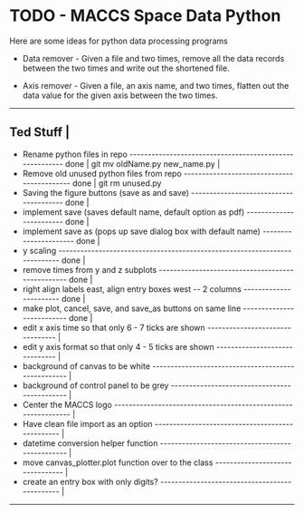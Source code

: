 # TODO - MACCS Space Data Python #

Here are some ideas for python data processing programs

* Data remover - Given a file and two times, remove all the data records
  between the two times and write out the shortened file.
  
* Axis remover - Given a file, an axis name, and two times, flatten
  out the data value for the given axis between the two times.

-----------
Ted Stuff |
---------------------------------------------------------------------------------------------
- Rename python files in repo -------------------------------------------------------- done |
	git mv oldName.py new_name.py                                                       |
- Remove old unused python files from repo ------------------------------------------- done |
	git rm unused.py
- Saving the figure buttons (save as and save) --------------------------------------- done |
- implement save (saves default name, default option as pdf)  ------------------------ done |
- implement save as (pops up save dialog box with default name) ---------------------- done |
- y scaling -------------------------------------------------------------------------- done |
- remove times from y and z subplots ------------------------------------------------- done |
- right align labels east, align entry boxes west -- 2 columns ----------------------- done |
- make plot, cancel, save, and save_as buttons on same line -------------------------- done |
- edit x axis time so that only 6 - 7 ticks are shown -------------------------------- |
- edit y axis format so that only 4 - 5 ticks are shown ------------------------------ |
- background of canvas to be white --------------------------------------------------- |
- background of control panel to be grey --------------------------------------------- |
- Center the MACCS logo -------------------------------------------------------------- |
- Have clean file import as an option ------------------------------------------------ |
- datetime conversion helper function ------------------------------------------------ |
- move canvas_plotter.plot function over to the class -------------------------------- |
- create an entry box with only digits? ---------------------------------------------- |
--------------------------------------------------------------------------------------------